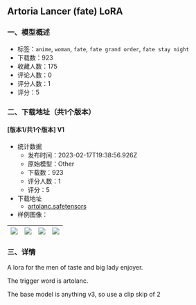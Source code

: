 ## Artoria Lancer (fate) LoRA
### 一、模型概述

- 标签：`anime`, `woman`, `fate`, `fate grand order`, `fate stay night`
- 下载数：923
- 收藏人数：175
- 评论人数：0
- 评分人数：1
- 评分：5

### 二、下载地址（共1个版本）

#### [版本1/共1个版本] V1

- 统计数据
  - 发布时间：2023-02-17T19:38:56.926Z
  - 原始模型：Other
  - 下载数：923
  - 评分人数：1
  - 评分：5
- 下载地址
  - [artolanc.safetensors](https://civitai.com/api/download/models/11836)
- 样例图像：

| <img src="https://image.civitai.com/xG1nkqKTMzGDvpLrqFT7WA/e06caf4f-4b80-431b-d140-b17d8d22ab00/width=450/113060.jpeg" /> | <img src="https://image.civitai.com/xG1nkqKTMzGDvpLrqFT7WA/666c5dc0-92d3-4fe2-6ac8-b77a373dce00/width=450/113068.jpeg" /> | <img src="https://image.civitai.com/xG1nkqKTMzGDvpLrqFT7WA/406e3cbd-5790-4eb3-487b-ee435b38af00/width=450/113067.jpeg" /> | <img src="https://image.civitai.com/xG1nkqKTMzGDvpLrqFT7WA/65139853-207f-4455-ae35-c365fc658a00/width=450/113066.jpeg" /> |
| ---- | ---- | ---- | ---- |


### 三、详情
<p>A lora for the men of taste and big lady enjoyer.</p><p>The trigger word is artolanc.</p><p>The base model is anything v3, so use a clip skip of 2</p>